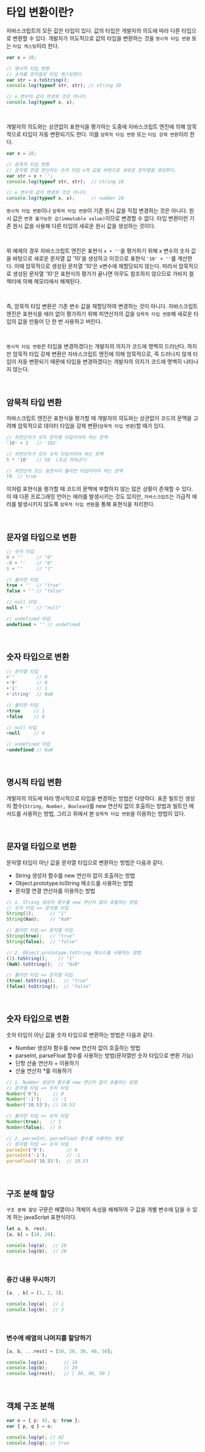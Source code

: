 # 타입 변환이란?

자바스크립트의 모든 값은 타입이 있다. 값의 타입은 개발자의 의도에 따라 다른 타입으로 변환할 수 있다.
개발자가 의도적으로 값의 타입을 변환하는 것을 `명시적 타입 변환` 또는 `타입 캐스팅`이라 한다.

```javascript
var x = 10;

// 명시적 타입 변환
// 숫자를 문자열로 타입 캐스팅한다. 
var str = x.toString();
console.log(typeof str, str); // string 10

// x 변수의 값이 변경된 것은 아니다.
console.log(typeof x, x);
```

<br>

개발자의 의도와는 상관없이 표현식을 평가하는 도중에 자바스크립트 엔진에 의해 암묵적으로 타입이 자동 변환되기도 한다. 이를 `암묵적 타입 변환` 또는 `타입 강제 변환`이라 한다.


```javascript
var x = 10;

// 암묵적 타입 변환
// 문자열 연결 연산자는 숫자 타입 x의 값을 바탕으로 새로운 문자열을 생성한다. 
var str = x + '';
console.log(typeof str, str);  // string 10

// x 변수의 값이 변경된 것은 아니다.
console.log(typeof x, x);      // number 10
```

`명시적 타입 변환`이나 `암묵적 타입 변환`이 기존 원시 값을 직접 변경하는 것은 아니다. 원시 값은 `변경 불가능한 값(immutable value)`이므로 변경할 수 없다. 타입 변환이란 기존 원시 값을 사용해 다른 타입의 새로운 원시 값을 생성하는 것이다.

<br>

위 예제의 경우 자바스크립트 엔진은 표현식 `x + ''`을 평가하기 위해 x 변수의 숫자 값을 바탕으로 새로운 문자열 값 '10'을 생성하고 이것으로 표현식 `'10' + ''`를 계산한다. 이때 암묵적으로 생성된 문자열 '10'은 x변수에 재할당되지 않는다. 따라서 암묵적으로 생성된 문자열 '10'은 표현식의 평가가 끝나면 아무도 참조하지 않으므로 가비지 컬렉터에 의해 메모리에서 해제된다.

<br>

즉, 암묵적 타입 변환은 기존 변수 값을 재할당하여 변경하는 것이 아니다. 자바스크립트 엔진은 표현식을 에러 없이 평가하기 위해 피연산자의 값을 `암묵적 타입 변환`해 새로운 타입의 값을 만들어 단 한 번 사용하고 버린다.

<br>

`명시적 타입 변환`은 타입을 변경하겠다는 개발자의 의지가 코드에 명백히 드러난다. 하지만 암묵적 타입 강제 변환은 자바스크립트 엔진에 의해 암묵적으로, 즉 드러나지 않게 타입이 자동 변환되기 때문에 타입을 변경하겠다는 개발자의 의지가 코드에 명백히 나타나지 않는다.

<br>

## 암묵적 타입 변환

자바스크립트 엔진은 표현식을 평가할 때 개발자의 의도와는 상관없이 코드의 문맥을 고려해 암묵적으로 데이터 타입을 강제 변환(`암묵적 타입 변환`)할 때가 있다.

```javascript
// 피연산자가 모두 문자열 타입이어야 하는 문맥
'10' + 2   // '102'

// 피연산자가 모두 숫자 타입이어야 하는 문백
5 * '10'   // 50  (조금 의외군?)

// 피연산자 또는 표현식이 불리언 타입이어야 하는 문맥
!0  // true
```

이처럼 표현식을 평가할 때 코드의 문백에 부합하지 않는 많은 상황이 존재할 수 있다. 이 때 다른 프로그래밍 언어는 에러를 발생시키는 것도 있지만, `자바스크립트`는 가급적 에러를 발생시키지 않도록 `암묵적 타입 변환`을 통해 표현식을 처리한다.

<br>

## 문자열 타입으로 변환

```javascript
// 숫자 타입
0 + ''     // "0"
-0 + ''    // "0"
1 + ''     // "1"

// 불리언 타입
true + ''  // "true"
false + '' // "false"

// null 타입
null + ''  // "null"

// undefined 타입
undefined + '' // undefined
```

<br>

## 숫자 타입으로 변환

```javascript
// 문자열 타입
+''        // 0
+'0'       // 0
+'1'       // 1
+'string'  // NaN

// 불리언 타입
+true     // 1
+false    // 0

// null 타입
+null     // 0

// undefined 타입
+undefined // NaN
```

<br>

## 명시적 타입 변환

개발자의 의도에 따라 명시적으로 타입을 변경하는 방법은 다양하다. 표준 빌트인 생성자 함수(`String, Number, Boolean`)를 new 연산자 없이 호출하는 방법과 빌트인 메서드를 사용하는 방법, 그리고 위에서 본 `암묵적 타입 변환`을 이용하는 방법이 있다.

<br>

## 문자열 타입으로 변환

문자열 타입이 아닌 값을 문자열 타입으로 변환하는 방법은 다음과 같다.

- String 생성자 함수를 new 연산자 없이 호출하는 방법
- Object.prototype.toString 메소드를 사용하는 방법
- 문자열 연결 연산자를 이용하는 방법

```javascript
// 1. String 생성자 함수를 new 연산자 없이 호출하는 방법
// 숫자 타입 => 문자열 타입
String(1);      // "1"
String(Nan);    // "NaN"

// 불리언 타입 => 문자열 타입
String(true);   // "true"
String(false);  // "false"

// 2. Object.prototype.toString 메소드를 사용하는 방법
(1).toString();    // "1"
(NaN).toString();  // "NaN"

// 불리언 타입 => 문자열 타입
(true).toString();   // "true"
(false).toString();  // "false"
```

<br>

## 숫자 타입으로 변환

숫자 타입이 아닌 값을 숫자 타입으로 변환하는 방법은 다음과 같다.

- Number 생성자 함수를 new 연산자 없이 호출하는 방법
- parseInt, parseFloat 함수를 사용하는 방법(문자열만 숫자 타입으로 변환 가능)
- 단항 산술 연산자 + 이용하기
- 산술 연산자 *를 이용하기

```javascript
// 1. Number 생성자 함수를 new 연산자 없이 호출하는 방법
// 문자열 타입 => 숫자 타입
Number('0');     // 0
Number('-1');    // -1
Number('10.53'); // 10.53

// 불리언 타입 => 숫자 타입
Number(true);   // 1
Number(false);  // 0

// 2. parseInt, parseFloat 함수를 사용하는 방법
// 문자열 타입 => 숫자 타입
parseInt('0');        // 0
parseInt('-1');       // -1
parseFloat('10.53');  // 10.53
```

<br>

## 구조 분해 할당

`구조 분해 할당` 구문은 배열이나 객체의 속성을 해체하여 구 값을 개별 변수에 담을 수 있게 하는 javaScript 표현식이다.

```javascript
let a, b, rest;
[a, b] = [10, 20];

console.log(a);  // 10
console.log(b);  // 20
```

<br>

### 중간 내용 무시하기

```javascript
[a, , b] = [1, 2, 3];

console.log(a);  // 1
console.log(b);  // 3
```

<br>

### 변수에 배열의 나머지를 할당하기

```javascript
[a, b, ...rest] = [10, 20, 30, 40, 50];

console.log(a);      // 10
console.log(b);      // 20
console.log(rest);   // [ 30, 40, 50 ]
```

<br>

## 객체 구조 분해

```javascript
var o = { p: 42, q: true };
var { p, q } = o;

console.log(p); // 42
console.log(q); // true
```




